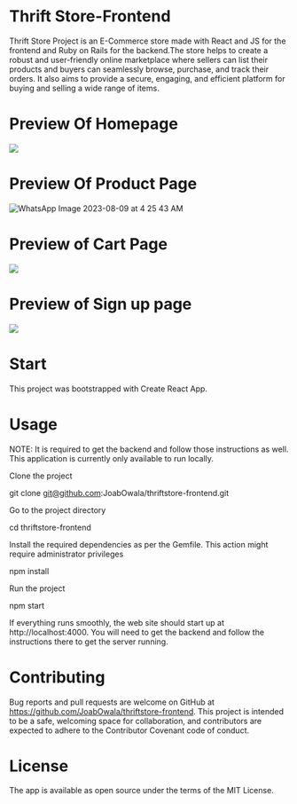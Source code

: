 # Thrift Store-Frontend

Thrift Store Project is an E-Commerce store made with React and JS for the frontend and Ruby on Rails for the backend.The store helps to create a robust and user-friendly online marketplace where sellers can list their products and buyers can seamlessly browse, purchase, and track their orders. It also aims to provide a secure, engaging, and efficient platform for buying and selling a wide range of items.

# Preview Of Homepage

<img src="https://home/jessy/Pictures/Screenshots/Screenshot%20from%202023-08-08%2021-48-34.png" />

# Preview Of Product Page

![WhatsApp Image 2023-08-09 at 4 25 43 AM](https://github.com/JoabOwala/thriftstore-frontend/assets/126834027/8ab37241-cffe-4837-a190-63db4304e916)

# Preview of Cart Page

<img src="https://.png" />

# Preview of Sign up page

<img src="https://.png" />

# Start
This project was bootstrapped with Create React App.

# Usage
NOTE: It is required to get the backend and follow those instructions as well. This application is currently only available to run locally.

Clone the project

  git clone git@github.com:JoabOwala/thriftstore-frontend.git
  
Go to the project directory

  cd thriftstore-frontend

Install the required dependencies as per the Gemfile. This action might require administrator privileges

  npm install

Run the project

  npm start

If everything runs smoothly, the web site should start up at http://localhost:4000. You will need to get the backend and follow the instructions there to get the server running.

# Contributing
Bug reports and pull requests are welcome on GitHub at https://github.com/JoabOwala/thriftstore-frontend. This project is intended to be a safe, welcoming space for collaboration, and contributors are expected to adhere to the Contributor Covenant code of conduct.

# License
The app is available as open source under the terms of the MIT License.
